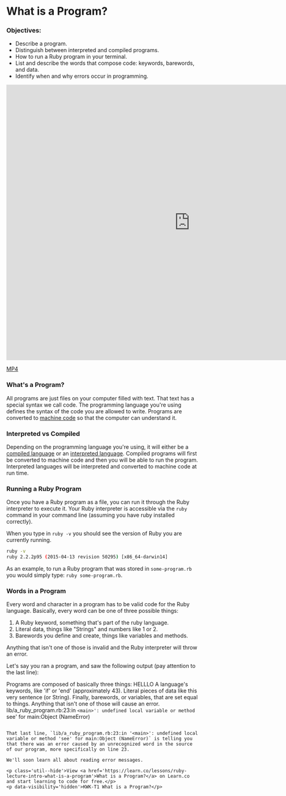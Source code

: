 # What is a Program?

### Objectives:

* Describe a program.
* Distinguish between interpreted and compiled programs.
* How to run a Ruby program in your terminal.
* List and describe the words that compose code: keywords, barewords, and data.
* Identify when and why errors occur in programming.

<iframe width="960" height="720" src="https://www.youtube.com/embed/P1cUm7BokaQ?rel=0&amp;showinfo=0" frameborder="0" allowfullscreen></iframe>

[MP4](http://flatiron-videos.s3.amazonaws.com/ironboard/ruby/ruby-lecture-what-is-a-program/ruby-lecture-what-is-a-program.mp4)

### What's a Program?

All programs are just files on your computer filled with text. That text has a special syntax we call code. The programming language you're using defines the syntax of the code you are allowed to write. Programs are converted to [machine code](https://en.wikipedia.org/wiki/Machine_code) so that the computer can understand it.

### Interpreted vs Compiled

Depending on the programming language you're using, it will either be a [compiled language](http://en.wikipedia.org/wiki/Compiled_language) or an [interpreted language](http://en.wikipedia.org/wiki/Interpreted_language). Compiled programs will first be converted to machine code and then you will be able to run the program. Interpreted languages will be interpreted and converted to machine code at run time.

### Running a Ruby Program

Once you have a Ruby program as a file, you can run it through the Ruby interpreter to execute it. Your Ruby interpreter is accessible via the `ruby` command in your command line (assuming you have ruby installed correctly).

When you type in `ruby -v` you should see the version of Ruby you are currently running.

```bash
ruby -v
ruby 2.2.2p95 (2015-04-13 revision 50295) [x86_64-darwin14]
```

As an example, to run a Ruby program that was stored in `some-program.rb` you would simply type: `ruby some-program.rb`.

### Words in a Program

Every word and character in a program has to be valid code for the Ruby language. Basically, every word can be one of three possible things:

1. A Ruby keyword, something that's part of the ruby language.
2. Literal data, things like "Strings" and numbers like 1 or 2.
3. Barewords you define and create, things like variables and methods.

Anything that isn't one of those is invalid and the Ruby interpreter will throw an error.

Let's say you ran a program, and saw the following output (pay attention to the last line):


Programs are composed of basically three things: HELLLO
A language's keywords, like 'if' or 'end' (approximately 43).
Literal pieces of data like this very sentence (or String).
Finally, barewords, or variables, that are set equal to things.
Anything that isn't one of those will cause an error.
lib/a_ruby_program.rb:23:in `<main>': undefined local variable or method `see' for main:Object (NameError)
```

That last line, `lib/a_ruby_program.rb:23:in '<main>': undefined local variable or method 'see' for main:Object (NameError)` is telling you that there was an error caused by an unrecognized word in the source of our program, more specifically on line 23.

We'll soon learn all about reading error messages.

<p class='util--hide'>View <a href='https://learn.co/lessons/ruby-lecture-intro-what-is-a-program'>What is a Program?</a> on Learn.co and start learning to code for free.</p>
<p data-visibility='hidden'>KWK-T1 What is a Program?</p>
